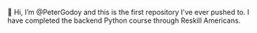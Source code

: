 👋 Hi, I’m @PeterGodoy and this is the first repository I've ever pushed to. I have completed the backend Python course through Reskill Americans.
